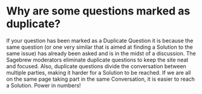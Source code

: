 # Why are some questions marked as duplicate? #
If your question has been marked as a Duplicate Question it is because 
the same question (or one very similar that is aimed at finding a Solution 
to the same issue) has already been asked and is in the midst of a discussion. 
The Sagebrew moderators eliminate duplicate questions to keep the site neat 
and focused. Also, duplicate questions divide the conversation between 
multiple parties, making it harder for a Solution to be reached. If we are 
all on the same page taking part in the same Conversation, it is easier to 
reach a Solution. Power in numbers!